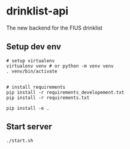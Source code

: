 # drinklist-api
The new backend for the FIUS drinklist

## Setup dev env

```shell
# setup virtualenv
virtualenv venv # or python -m venv venv
. venv/bin/activate


# install requirements
pip install -r requirements_developement.txt
pip install -r requirements.txt

pip install -e . 
```

## Start server
```shell
./start.sh
```